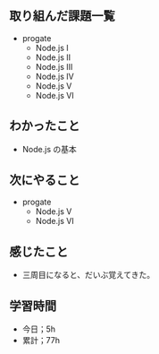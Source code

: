 ## 取り組んだ課題一覧

- progate
  - Node.js Ⅰ
  - Node.js Ⅱ
  - Node.js Ⅲ
  - Node.js Ⅳ
  - Node.js Ⅴ
  - Node.js Ⅵ

## わかったこと

- Node.js の基本

## 次にやること

- progate
  - Node.js Ⅴ
  - Node.js Ⅵ

## 感じたこと

- 三周目になると、だいぶ覚えてきた。

## 学習時間

- 今日；5h
- 累計；77h
